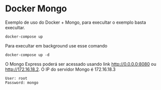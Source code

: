 # Docker Mongo

Exemplo de uso do Docker + Mongo, para execultar o exemplo basta execultar.

```shell
docker-compose up
```

Para execultar em background use esse comando

```shell
docker-compose up -d
```

O Mongo Express poderá ser acessado usando link http://0.0.0.0:8080 ou http://172.16.18.2. O IP do servidor Mongo é 172.16.18.3

```text
User: root
Password: mongo
```
